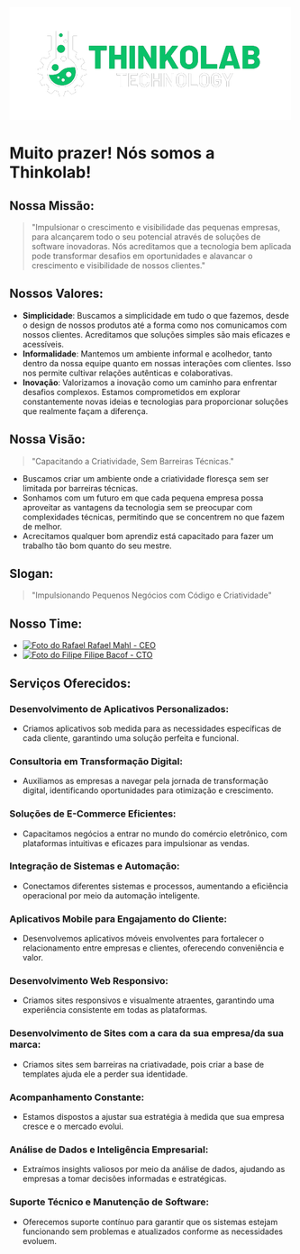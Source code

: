 <img src="https://raw.githubusercontent.com/Filipe-Bacof/Filipe-Bacof/main/logo-h-white-transparent.png" alt="Logo da Thinkolab"/>

# Muito prazer! Nós somos a Thinkolab!

## Nossa Missão:
<blockquote>
"Impulsionar o crescimento e visibilidade das pequenas empresas, para alcançarem todo o seu potencial através de soluções de software inovadoras. Nós acreditamos que a tecnologia bem aplicada pode transformar desafios em oportunidades e alavancar o crescimento e visibilidade de nossos clientes."
</blockquote>

## Nossos Valores:

- **Simplicidade**: Buscamos a simplicidade em tudo o que fazemos, desde o design de nossos produtos até a forma como nos comunicamos com nossos clientes. Acreditamos que soluções simples são mais eficazes e acessíveis.
- **Informalidade**: Mantemos um ambiente informal e acolhedor, tanto dentro da nossa equipe quanto em nossas interações com clientes. Isso nos permite cultivar relações autênticas e colaborativas.
- **Inovação**: Valorizamos a inovação como um caminho para enfrentar desafios complexos. Estamos comprometidos em explorar constantemente novas ideias e tecnologias para proporcionar soluções que realmente façam a diferença.

## Nossa Visão:
<blockquote>
"Capacitando a Criatividade, Sem Barreiras Técnicas."
</blockquote>

- Buscamos criar um ambiente onde a criatividade floresça sem ser limitada por barreiras técnicas.
- Sonhamos com um futuro em que cada pequena empresa possa aproveitar as vantagens da tecnologia sem se preocupar com complexidades técnicas, permitindo que se concentrem no que fazem de melhor.
- Acrecitamos qualquer bom aprendiz está capacitado para fazer um trabalho tão bom quanto do seu mestre.

## Slogan:
<blockquote>
"Impulsionando Pequenos Negócios com Código e Criatividade"
</blockquote>

## Nosso Time:

- [<img src="https://avatars.githubusercontent.com/mahlignus" alt="Foto do Rafael" height="50" width="50" /> Rafael Mahl - CEO](https://github.com/mahlignus)
- [<img src="https://avatars.githubusercontent.com/Filipe-Bacof" alt="Foto do Filipe" height="50" width="50" /> Filipe Bacof - CTO](https://github.com/Filipe-Bacof)

<!--
## Identidade Visual:
- Esquema de Cores:
  - Azul claro: Transmite confiança, serenidade e tecnologia.
  - Verde vibrante: Representa crescimento, inovação e frescor.
  - Branco: Simboliza simplicidade, pureza e abertura.

- Tipografia:
  - Opte por uma fonte moderna e limpa para o nome da empresa "Thinkolab", com letras arredondadas que remetam à acessibilidade e à informalidade.
-->

## Serviços Oferecidos:

### Desenvolvimento de Aplicativos Personalizados:

- Criamos aplicativos sob medida para as necessidades específicas de cada cliente, garantindo uma solução perfeita e funcional.

### Consultoria em Transformação Digital:

- Auxiliamos as empresas a navegar pela jornada de transformação digital, identificando oportunidades para otimização e crescimento.

### Soluções de E-Commerce Eficientes:

- Capacitamos negócios a entrar no mundo do comércio eletrônico, com plataformas intuitivas e eficazes para impulsionar as vendas.

### Integração de Sistemas e Automação:

- Conectamos diferentes sistemas e processos, aumentando a eficiência operacional por meio da automação inteligente.

### Aplicativos Mobile para Engajamento do Cliente:

- Desenvolvemos aplicativos móveis envolventes para fortalecer o relacionamento entre empresas e clientes, oferecendo conveniência e valor.

### Desenvolvimento Web Responsivo:

- Criamos sites responsivos e visualmente atraentes, garantindo uma experiência consistente em todas as plataformas.

### Desenvolvimento de Sites com a cara da sua empresa/da sua marca:

- Criamos sites sem barreiras na criativadade, pois criar a base de templates ajuda ele a perder sua identidade.

### Acompanhamento Constante:

- Estamos dispostos a ajustar sua estratégia à medida que sua empresa cresce e o mercado evolui.

### Análise de Dados e Inteligência Empresarial:

- Extraímos insights valiosos por meio da análise de dados, ajudando as empresas a tomar decisões informadas e estratégicas.

### Suporte Técnico e Manutenção de Software:

- Oferecemos suporte contínuo para garantir que os sistemas estejam funcionando sem problemas e atualizados conforme as necessidades evoluem.
